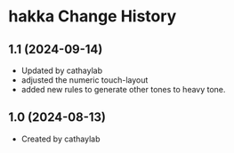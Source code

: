 hakka Change History
====================

1.1 (2024-09-14)
----------------
* Updated by cathaylab
* adjusted the numeric touch-layout
* added new rules to generate other tones to heavy tone.

1.0 (2024-08-13)
----------------
* Created by cathaylab
